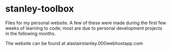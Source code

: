 # stanley-toolbox

Files for my personal website.
A few of these were made during the first few weeks of learning to code;
most are due to personal development projects in the following months.

The website can be found at alastairstanley.000webhostapp.com
